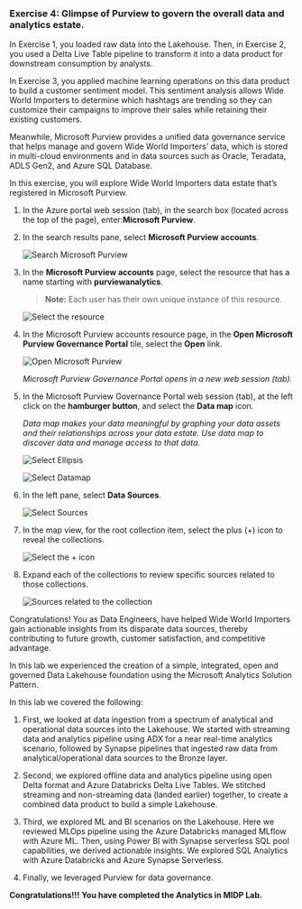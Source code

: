 ### Exercise 4: Glimpse of Purview to govern the overall data and analytics estate. <a name="tee-up-the-purview"></a>

In Exercise 1, you loaded raw data into the Lakehouse. Then, in Exercise 2, you used a Delta Live Table pipeline to transform it into a data product for downstream consumption by analysts. 

In Exercise 3, you applied machine learning operations on this data product to build a customer sentiment model. This sentiment analysis allows Wide World Importers to determine which hashtags are trending so they can customize their campaigns to improve their sales while retaining their existing customers.

Meanwhile, Microsoft Purview provides a unified data governance service that helps manage and govern Wide World Importers’ data, which is stored in multi-cloud environments and in data sources such as Oracle, Teradata, ADLS Gen2, and Azure SQL Database.

In this exercise, you will explore Wide World Importers data estate that’s registered in Microsoft Purview.

1. In the Azure portal web session (tab), in the search box (located across the top of the page), enter:**Microsoft Purview**.

2. In the search results pane, select **Microsoft Purview accounts**.

   ![Search Microsoft Purview](https://github.com/CloudLabsAI-Azure/Ignite-lab/blob/main/media/img402.png?raw=true)

3.	In the **Microsoft Purview accounts** page, select the resource that has a name starting with **purviewanalytics**.

    >**Note:** Each user has their own unique instance of this resource.

    ![Select the resource](https://github.com/CloudLabsAI-Azure/Ignite-lab/blob/main/media/img403.png?raw=true)

4.	In the Microsoft Purview accounts resource page, in the **Open Microsoft Purview Governance Portal** tile, select the **Open** link.

    ![Open Microsoft Purview](https://github.com/CloudLabsAI-Azure/Ignite-lab/blob/main/media/image4004.png?raw=true)

    *Microsoft Purview Governance Portal opens in a new web session (tab).*

5. In the Microsoft Purview Governance Portal web session (tab), at the left click on the **hamburger button**, and select the **Data map** icon.

    *Data map makes your data meaningful by graphing your data assets and their relationships across your data estate. Use data map to discover data and manage access to that data.*

    ![Select Ellipsis](https://github.com/CloudLabsAI-Azure/Ignite-lab/blob/main/media/elipses-purview.png?raw=true)

    ![Select Datamap](https://github.com/CloudLabsAI-Azure/Ignite-lab/blob/main/media/datamap-purview.png?raw=true)

6. In the left pane, select **Data Sources**.

    ![Select Sources](https://github.com/CloudLabsAI-Azure/Ignite-lab/blob/main/media/sources-purveiw.png?raw=true)

7. In the map view, for the root collection item, select the plus (+) icon to reveal the collections.

    ![Select the + icon](https://github.com/CloudLabsAI-Azure/Ignite-lab/blob/main/media/image4009.png?raw=true)

8. Expand each of the collections to review specific sources related to those collections.

    ![Sources related to the collection](https://github.com/CloudLabsAI-Azure/Ignite-lab/blob/main/media/image4010.png?raw=true)

Congratulations! You as Data Engineers, have helped Wide World Importers gain actionable insights from its disparate data sources, thereby contributing to future growth, customer satisfaction, and competitive advantage.

In this lab we experienced the creation of a simple, integrated, open and governed Data Lakehouse foundation using the Microsoft Analytics Solution Pattern. 

In this lab we covered the following:

1. First, we looked at data ingestion from a spectrum of analytical and operational data sources into the Lakehouse. We started with streaming data and analytics pipeline using ADX for a near real-time analytics scenario, followed by Synapse pipelines that ingested raw data from analytical/operational data sources to the Bronze layer. 

2. Second, we explored offline data and analytics pipeline using open Delta format and Azure Databricks Delta Live Tables. We stitched streaming and non-streaming data (landed earlier) together, to create a combined data product to build a simple Lakehouse.

3. Third, we explored ML and BI scenarios on the Lakehouse. Here we reviewed MLOps pipeline using the Azure Databricks managed MLflow with Azure ML. Then, using Power BI with Synapse serverless SQL pool capabilities, we derived actionable insights. We explored SQL Analytics with Azure Databricks and Azure Synapse Serverless. 

4. Finally, we leveraged Purview for data governance.  

**Congratulations!!!**
**You have completed the Analytics in MIDP Lab.**
